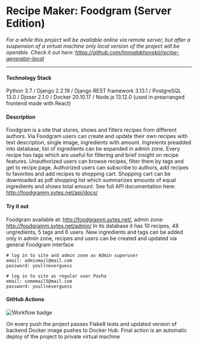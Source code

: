 # Recipe Maker: Foodgram (Server Edition) #
*For a while this project will be available online via remote server, but after a suspension of a virtual machine only local version of the project will be operable. Check it out here: https://github.com/Immalakhovskii/recipe-generator-local*

---
#### Technology Stack ####
Python 3.7 / Django 2.2.19 / Django REST framework 3.13.1 / PostgreSQL 13.0 / Djoser 2.1.0 / Docker 20.10.17 / Node.js 13.12.0 (used in prearranged frontend made with React)
#### Description ####
Foodgram is a site that stores, shows and filters recipes from different authors. Via Foodgram users can create and update their own recipes with text description, single image, ingredients with amount. Ingreients preadded into database, list of ingredients can be expanded in admin zone. Every recipe has tags which are useful for filtering and brief insight on recipe features. Unauthorized users can browse recipes, filter them by tags and get to recipe page. Authorized users can subscribe to authors, add recipes to favorites and add recipes to shopping cart. Shopping cart can be downloaded as pdf shopping list which summarizes amounts of equal ingredients and shows total amount. See full API documentation here: http://foodgramm.sytes.net/api/docs/
#### Try it out ####
Foodgram available at: http://foodgramm.sytes.net/, admin zone: http://foodgramm.sytes.net/admin/
In its database it has 10 recipes, 48 ungredients, 5 tags and 6 users. New ingredients and tags can be added only in admin zone, recipes and users can be created and updated via general Foodgram interface
```
# log in to site and admin zone as Admin superuser
email: adminmail@mail.com
password: youllneverguess

# log in to site as regular user Pasha
email: somemail5@mail.com
password: youllneverguess
```
#### GitHub Actions ####
![Workflow badge](https://github.com/Immalakhovskii/recipe-maker-server/actions/workflows/foodgram_workflow.yml/badge.svg?event=push)  

On every push the project passes Flake8 tests and updated version of backend Docker image pushes to Docker Hub. Final action is an automatic deploy of the project to private virtual machine